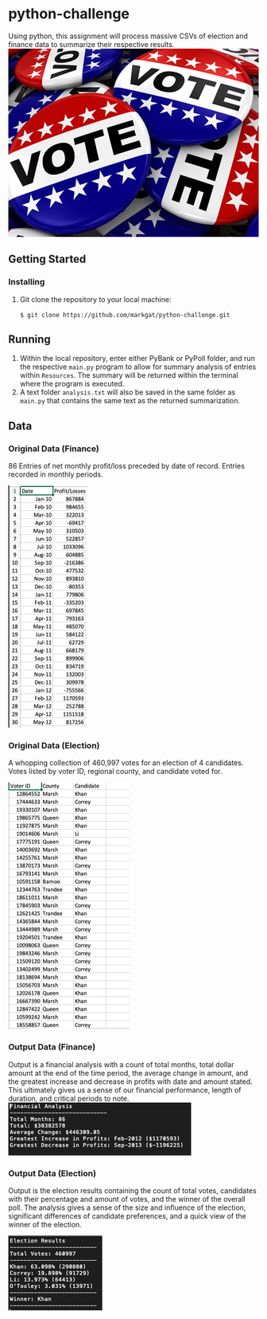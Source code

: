 # python-challenge
Using python, this assignment will process massive CSVs of election and finance data to summarize their respective results.
![vote](Images/vote.jpg)
## Getting Started
### Installing
1) Git clone the repository to your local machine:
    ````
    $ git clone https://github.com/markgat/python-challenge.git
    ````
## Running
1) Within the local repository, enter either PyBank or PyPoll folder, and run the respective ````main.py```` program to allow for summary analysis of entries within ````Resources````. The summary will be returned within the terminal where the program is executed.
2) A text folder ````analysis.txt```` will also be saved in the same folder as ````main.py```` that contains the same text as the returned summarization.
## Data
### Original Data (Finance)
86 Entries of net monthly profit/loss preceded by date of record. Entries recorded in monthly periods.

![profit-loss](Images/profit-loss.png)
### Original Data (Election)
A whopping collection of 460,997 votes for an election of 4 candidates. Votes listed by voter ID, regional county, and candidate voted for.

![vote_entries](Images/vote_entries.png)
### Output Data (Finance)
Output is a financial analysis with a count of total months, total dollar amount at the end of the time period, the average change in amount, and the greatest increase and decrease in profits with date and amount stated. This ultimately gives us a sense of our financial performance, length of duration, and critical periods to note. 
![Financial-Analysis](Images/fin_analysis.png)
### Output Data (Election)
Output is the election results containing the count of total votes, candidates with their percentage and amount of votes, and the winner of the overall poll. The analysis gives a sense of the size and influence of the election, significant differences of candidate preferences, and a quick view of the winner of the election.

![Poll-Analysis](Images/elect_analysis.png)